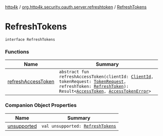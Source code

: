 [http4k](../../index.md) / [org.http4k.security.oauth.server.refreshtoken](../index.md) / [RefreshTokens](./index.md)

# RefreshTokens

`interface RefreshTokens`

### Functions

| Name | Summary |
|---|---|
| [refreshAccessToken](refresh-access-token.md) | `abstract fun refreshAccessToken(clientId: `[`ClientId`](../../org.http4k.security.oauth.server/-client-id/index.md)`, tokenRequest: `[`TokenRequest`](../../org.http4k.security.oauth.server/-token-request/index.md)`, refreshToken: `[`RefreshToken`](../-refresh-token/index.md)`): Result<`[`AccessToken`](../../org.http4k.security/-access-token/index.md)`, `[`AccessTokenError`](../../org.http4k.security.oauth.server/-access-token-error.md)`>` |

### Companion Object Properties

| Name | Summary |
|---|---|
| [unsupported](unsupported.md) | `val unsupported: `[`RefreshTokens`](./index.md) |
